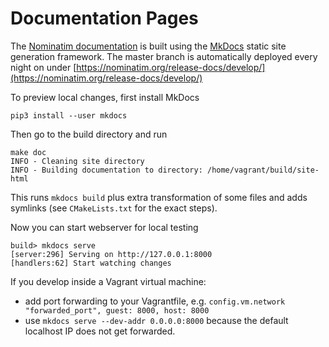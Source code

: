 # Documentation Pages

The [Nominatim documentation](https://nominatim.org/release-docs/develop/) is built using the [MkDocs](https://www.mkdocs.org/) static site generation framework. The master branch is automatically deployed every night on under [https://nominatim.org/release-docs/develop/](https://nominatim.org/release-docs/develop/)

To preview local changes, first install MkDocs

```
pip3 install --user mkdocs
```


Then go to the build directory and run

```
make doc
INFO - Cleaning site directory
INFO - Building documentation to directory: /home/vagrant/build/site-html
```

This runs `mkdocs build` plus extra transformation of some files and adds
symlinks (see `CMakeLists.txt` for the exact steps).

Now you can start webserver for local testing

```
build> mkdocs serve
[server:296] Serving on http://127.0.0.1:8000
[handlers:62] Start watching changes
```

If you develop inside a Vagrant virtual machine:

 * add port forwarding to your Vagrantfile,
   e.g. `config.vm.network "forwarded_port", guest: 8000, host: 8000`
 * use `mkdocs serve --dev-addr 0.0.0.0:8000` because the default localhost
   IP does not get forwarded.
